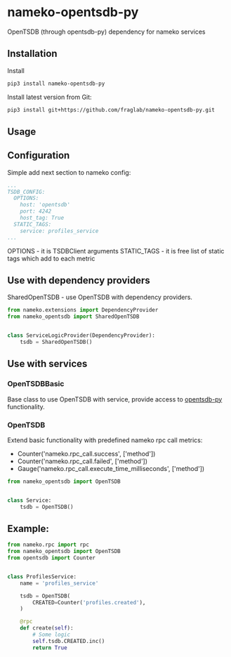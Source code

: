 # nameko-opentsdb-py
OpenTSDB (through opentsdb-py) dependency for nameko services

## Installation

Install
```bash
pip3 install nameko-opentsdb-py
```

Install latest version from Git:
```bash
pip3 install git+https://github.com/fraglab/nameko-opentsdb-py.git
```

## Usage

## Configuration

Simple add next section to nameko config:
```yaml
...
TSDB_CONFIG:
  OPTIONS:
    host: 'opentsdb'
    port: 4242
    host_tag: True
  STATIC_TAGS:
    service: profiles_service
...
```
OPTIONS - it is TSDBClient arguments
STATIC_TAGS - it is free list of static tags which add to each metric

## Use with dependency providers

SharedOpenTSDB - use OpenTSDB with dependency providers.

```python
from nameko.extensions import DependencyProvider
from nameko_opentsdb import SharedOpenTSDB


class ServiceLogicProvider(DependencyProvider):
    tsdb = SharedOpenTSDB()

```

## Use with services

### OpenTSDBBasic
Base class to use OpenTSDB with service, provide access to [opentsdb-py](https://github.com/scarchik/opentsdb-py) functionality.

### OpenTSDB
Extend basic functionality with predefined nameko rpc call metrics:

* Counter('nameko.rpc_call.success', ['method'])
* Counter('nameko.rpc_call.failed', ['method'])
* Gauge('nameko.rpc_call.execute_time_milliseconds', ['method'])

```python
from nameko_opentsdb import OpenTSDB


class Service:
    tsdb = OpenTSDB()

```

## Example:
```python
from nameko.rpc import rpc
from nameko_opentsdb import OpenTSDB
from opentsdb import Counter


class ProfilesService:
    name = 'profiles_service'

    tsdb = OpenTSDB(
        CREATED=Counter('profiles.created'),
    )

    @rpc
    def create(self):
        # Some logic
        self.tsdb.CREATED.inc()
        return True

```